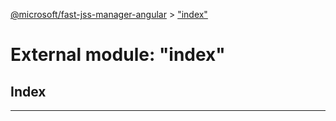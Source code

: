 [@microsoft/fast-jss-manager-angular](../README.md) > ["index"](../modules/_index_.md)

# External module: "index"

## Index

---

